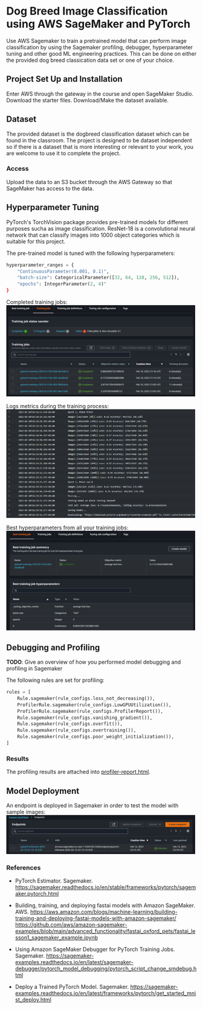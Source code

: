 # Dog Breed Image Classification using AWS SageMaker and PyTorch

Use AWS Sagemaker to train a pretrained model that can perform image classification by using the Sagemaker profiling, debugger, hyperparameter tuning and other good ML engineering practices. This can be done on either the provided dog breed classication data set or one of your choice.

## Project Set Up and Installation
Enter AWS through the gateway in the course and open SageMaker Studio. 
Download the starter files.
Download/Make the dataset available. 

## Dataset
The provided dataset is the dogbreed classification dataset which can be found in the classroom.
The project is designed to be dataset independent so if there is a dataset that is more interesting or relevant to your work, you are welcome to use it to complete the project.

### Access
Upload the data to an S3 bucket through the AWS Gateway so that SageMaker has access to the data. 

## Hyperparameter Tuning
PyTorch's TorchVision package provides pre-trained models for different purposes sucha as image classification. ResNet-18 is a convolutional neural network that can classify images into 1000 object categories which is suitable for this project. 

The pre-trained model is tuned with the following hyperparameters:

```python
hyperparameter_ranges = {
    "ContinuousParameter(0.001, 0.1)",
    "batch-size": CategoricalParameter([32, 64, 128, 256, 512]),
    "epochs": IntegerParameter(2, 4)"
}
```

Completed training jobs:  
<img src="images/training_jobs.png" alt="training_jobs" width="500"/>

Logs metrics during the training process:  
<img src="images/training_job_metrics.png" alt="best_training_job" width="500"/>


Best hyperparameters from all your training jobs:  
<img src="images/best_training_job.png" alt="best_training_job" width="500"/>

## Debugging and Profiling
**TODO**: Give an overview of how you performed model debugging and profiling in Sagemaker

The following rules are set for profiling:
```python
rules = [
    Rule.sagemaker(rule_configs.loss_not_decreasing()),
    ProfilerRule.sagemaker(rule_configs.LowGPUUtilization()),
    ProfilerRule.sagemaker(rule_configs.ProfilerReport()),
    Rule.sagemaker(rule_configs.vanishing_gradient()),
    Rule.sagemaker(rule_configs.overfit()),
    Rule.sagemaker(rule_configs.overtraining()),
    Rule.sagemaker(rule_configs.poor_weight_initialization()),
]
```

### Results
The profiling results are attached into [profiler-report.html](/ProfilerReport/profiler-output/profiler-report.html).

## Model Deployment
An endpoint is deployed in Sagemaker in order to test the model with sample images:
<img src="images/endpoint.png" alt="endpoint" width="500"/>


### References
- PyTorch Estimator. Sagemaker. https://sagemaker.readthedocs.io/en/stable/frameworks/pytorch/sagemaker.pytorch.html

- Building, training, and deploying fastai models with Amazon SageMaker. AWS. https://aws.amazon.com/blogs/machine-learning/building-training-and-deploying-fastai-models-with-amazon-sagemaker/ https://github.com/aws/amazon-sagemaker-examples/blob/main/advanced_functionality/fastai_oxford_pets/fastai_lesson1_sagemaker_example.ipynb

- Using Amazon SageMaker Debugger for PyTorch Training Jobs. Sagemaker. https://sagemaker-examples.readthedocs.io/en/latest/sagemaker-debugger/pytorch_model_debugging/pytorch_script_change_smdebug.html

- Deploy a Trained PyTorch Model. Sagemaker. https://sagemaker-examples.readthedocs.io/en/latest/frameworks/pytorch/get_started_mnist_deploy.html
